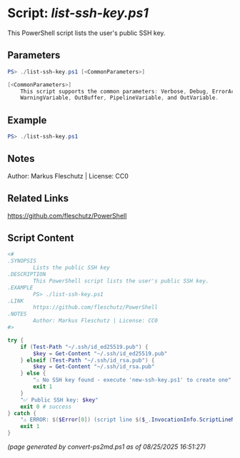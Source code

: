 Script: *list-ssh-key.ps1*
========================

This PowerShell script lists the user's public SSH key.

Parameters
----------
```powershell
PS> ./list-ssh-key.ps1 [<CommonParameters>]

[<CommonParameters>]
    This script supports the common parameters: Verbose, Debug, ErrorAction, ErrorVariable, WarningAction, 
    WarningVariable, OutBuffer, PipelineVariable, and OutVariable.
```

Example
-------
```powershell
PS> ./list-ssh-key.ps1

```

Notes
-----
Author: Markus Fleschutz | License: CC0

Related Links
-------------
https://github.com/fleschutz/PowerShell

Script Content
--------------
```powershell
<#
.SYNOPSIS
        Lists the public SSH key
.DESCRIPTION
        This PowerShell script lists the user's public SSH key.
.EXAMPLE
        PS> ./list-ssh-key.ps1
.LINK
        https://github.com/fleschutz/PowerShell
.NOTES
        Author: Markus Fleschutz | License: CC0
#>

try {
	if (Test-Path "~/.ssh/id_ed25519.pub") {
		$key = Get-Content "~/.ssh/id_ed25519.pub"
	} elseif (Test-Path "~/.ssh/id_rsa.pub") {
		$key = Get-Content "~/.ssh/id_rsa.pub"	
	} else {
		"⚠️ No SSH key found - execute 'new-ssh-key.ps1' to create one"
		exit 1
	}
	"✅ Public SSH key: $key"
	exit 0 # success
} catch {
	"⚠️ ERROR: $($Error[0]) (script line $($_.InvocationInfo.ScriptLineNumber))"
	exit 1
}
```

*(page generated by convert-ps2md.ps1 as of 08/25/2025 16:51:27)*
